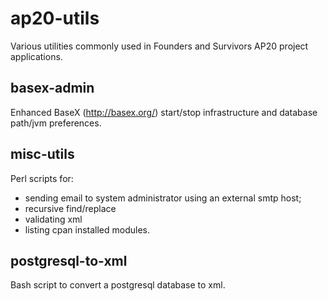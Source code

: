 ap20-utils
==========

Various utilities commonly used in Founders and Survivors AP20 project applications.

basex-admin
-----------

Enhanced BaseX (http://basex.org/)  start/stop infrastructure and database path/jvm preferences.

misc-utils
----------

Perl scripts for:
* sending email to system administrator using an external smtp host;
* recursive find/replace
* validating xml
* listing cpan installed modules.

postgresql-to-xml
-----------------

Bash script to convert a postgresql database to xml. 
